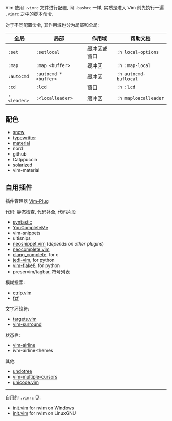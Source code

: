 Vim 使用 `.vimrc` 文件进行配置, 同 `.bashrc` 一样, 实质是进入 Vim 前先执行一遍 `.vimrc` 之中的脚本命令.

对于不同配置命令, 其作用域也分为局部和全局:

| 全局        | 局部                  | 作用域       | 帮助文档              |
| ----------- | --------------------- | ------------ | --------------------- |
| `:set`      | `:setlocal`           | 缓冲区或窗口 | `:h local-options`    |
| `:map`      | `:map <buffer>`       | 缓冲区       | `:h :map-local`       |
| `:autocmd`  | `:autocmd * <buffer>` | 缓冲区       | `:h autocmd-buflocal` |
| `:cd`       | `:lcd`                | 窗口         | `:h :lcd`             |
| `:<leader>` | `:<localleader>`      | 缓冲区       | `:h maploacalleader`  |


## 配色

- [snow](https://github.com/haystackandroid/snow)
- [typewritter](https://github.com/logico/typewriter)
- [material](https://github.com/hzchirs/vim-material)
- nord
- github
- Catppuccin
- [solarized](https://github.com/altercation/vim-colors-solarized)
- vim-material

## 自用插件

插件管理器 [Vim-Plug](https://github.com/junegunn/vim-plug?tab=readme-ov-file)

代码: 静态检查, 代码补全, 代码片段

- [syntastic](https://github.com/vim-syntastic/syntastic)
- [YouCompleteMe](https://github.com/Valloric/YouCompleteMe)
- vim-snippets
- ultisnips
- [neosnippet.vim](https://github.com/Shougo/neosnippet.vim) (_depends on other plugins_)
- [neocomplete.vim](https://github.com/Shougo/neocomplete.vim)
- [clang_complete](https://github.com/Rip-Rip/clang_complete), for c
- [jedi-vim](https://github.com/davidhalter/jedi-vim), for python
- [vim-flake8](https://github.com/nvie/vim-flake8), for python
- preservim/tagbar, 符号列表

模糊搜索:

- [ctrlp.vim](https://github.com/ctrlpvim/ctrlp.vim)
- [fzf](https://github.com/junegunn/fzf)

文字环绕符:
- [targets.vim](https://github.com/wellle/targets.vim)
- [vim-surround](https://github.com/tpope/vim-surround)

状态栏:

- [vim-airline](https://github.com/vim-airline/vim-airline)
- ivm-airline-themes

其他:

- [undotree](https://github.com/mbbill/undotree)
- [vim-multiple-cursors](https://github.com/terryma/vim-multiple-cursors)
- [unicode.vim](https://github.com/chrisbra/unicode.vim)

***

自用的 `.vimrc` 见:
- [init.vim](../../src/settings/win.init.vim) for nvim on Windows
- [init.vim](../../src/settings/unix.init.vim) for nvim on LinuxGNU